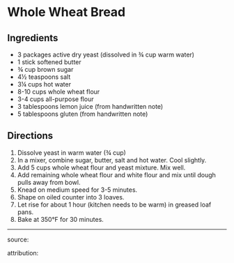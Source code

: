 # Whole Wheat Bread

## Ingredients

- 3 packages active dry yeast (dissolved in ¾ cup warm water)
- 1 stick softened butter
- ¾ cup brown sugar
- 4½ teaspoons salt
- 3¼ cups hot water
- 8-10 cups whole wheat flour
- 3-4 cups all-purpose flour
- 3 tablespoons lemon juice (from handwritten note)
- 5 tablespoons gluten (from handwritten note)

## Directions

1. Dissolve yeast in warm water (¾ cup)
2. In a mixer, combine sugar, butter, salt and hot water. Cool slightly.
3. Add 5 cups whole wheat flour and yeast mixture. Mix well.
4. Add remaining whole wheat flour and white flour and mix until dough pulls away from bowl.
5. Knead on medium speed for 3-5 minutes.
6. Shape on oiled counter into 3 loaves.
7. Let rise for about 1 hour (kitchen needs to be warm) in greased loaf pans.
8. Bake at 350°F for 30 minutes.

---

source: 

attribution: 
